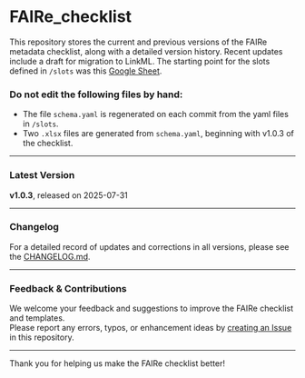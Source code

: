 # FAIRe_checklist

This repository stores the current and previous versions of the FAIRe metadata checklist, along with a detailed version history. Recent updates include a draft for migration to LinkML. The starting point for the slots defined in `/slots` was this [Google Sheet](https://docs.google.com/spreadsheets/d/1htVmmXxm0y3teqIxpCSWKgVqfE3QyEC_/edit?gid=1681711496#gid=1681711496). 

### Do not edit the following files by hand:
- The file `schema.yaml` is regenerated on each commit from the yaml files in `/slots`. 
- Two `.xlsx` files are generated from `schema.yaml`, beginning with v1.0.3 of the checklist. 


---

### Latest Version

**v1.0.3**, released on 2025-07-31

---

### Changelog

For a detailed record of updates and corrections in all versions, please see the [CHANGELOG.md](https://github.com/FAIR-eDNA/FAIRe_checklist/blob/main/CHANGELOG.md).

---

### Feedback & Contributions

We welcome your feedback and suggestions to improve the FAIRe checklist and templates.  
Please report any errors, typos, or enhancement ideas by [creating an Issue](https://github.com/FAIR-eDNA/FAIRe_checklist/issues) in this repository.

---

Thank you for helping us make the FAIRe checklist better!
